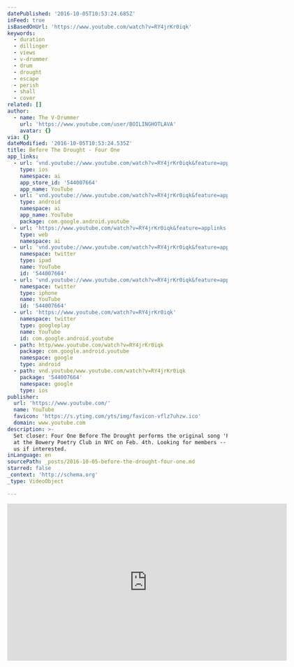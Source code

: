 ```yaml
---
datePublished: '2016-10-05T10:53:24.685Z'
inFeed: true
isBasedOnUrl: 'https://www.youtube.com/watch?v=RY4jrKr0iqk'
keywords:
  - duration
  - dillinger
  - views
  - v-drummer
  - drum
  - drought
  - escape
  - perish
  - shall
  - cover
related: []
author:
  - name: The V-Drummer
    url: 'https://www.youtube.com/user/BOILINGHOTLAVA'
    avatar: {}
via: {}
dateModified: '2016-10-05T10:53:24.535Z'
title: Before The Drought - Four One
app_links:
  - url: 'vnd.youtube://www.youtube.com/watch?v=RY4jrKr0iqk&feature=applinks'
    type: ios
    namespace: ai
    app_store_id: '544007664'
    app_name: YouTube
  - url: 'vnd.youtube://www.youtube.com/watch?v=RY4jrKr0iqk&feature=applinks'
    type: android
    namespace: ai
    app_name: YouTube
    package: com.google.android.youtube
  - url: 'https://www.youtube.com/watch?v=RY4jrKr0iqk&feature=applinks'
    type: web
    namespace: ai
  - url: 'vnd.youtube://www.youtube.com/watch?v=RY4jrKr0iqk&feature=applinks'
    namespace: twitter
    type: ipad
    name: YouTube
    id: '544007664'
  - url: 'vnd.youtube://www.youtube.com/watch?v=RY4jrKr0iqk&feature=applinks'
    namespace: twitter
    type: iphone
    name: YouTube
    id: '544007664'
  - url: 'https://www.youtube.com/watch?v=RY4jrKr0iqk'
    namespace: twitter
    type: googleplay
    name: YouTube
    id: com.google.android.youtube
  - path: http/www.youtube.com/watch?v=RY4jrKr0iqk
    package: com.google.android.youtube
    namespace: google
    type: android
  - path: vnd.youtube/www.youtube.com/watch?v=RY4jrKr0iqk
    package: '544007664'
    namespace: google
    type: ios
publisher:
  url: 'https://www.youtube.com/'
  name: YouTube
  favicon: 'https://s.ytimg.com/yts/img/favicon-vflz7uhzw.ico'
  domain: www.youtube.com
description: >-
  Set closer: Four One Before The Drought performs the original song 'Four One'
  at the Bowery Poetry Club in NYC on Feb. 4th. Looking for members -- contact
  us if interested.
inLanguage: en
sourcePath: _posts/2016-10-05-before-the-drought-four-one.md
starred: false
_context: 'http://schema.org'
_type: VideoObject

---
```

<iframe src="https://cdn.embedly.com/widgets/media.html?src=https%3A%2F%2Fwww.youtube.com%2Fembed%2FRY4jrKr0iqk%3Ffeature%3Doembed&amp;url=http%3A%2F%2Fwww.youtube.com%2Fwatch%3Fv%3DRY4jrKr0iqk&amp;image=https%3A%2F%2Fi.ytimg.com%2Fvi%2FRY4jrKr0iqk%2Fhqdefault.jpg&amp;key=b7d04c9b404c499eba89ee7072e1c4f7&amp;type=text%2Fhtml&amp;schema=youtube" width="640" height="360" scrolling="no" frameborder="0" allowfullscreen="" style=""></iframe>